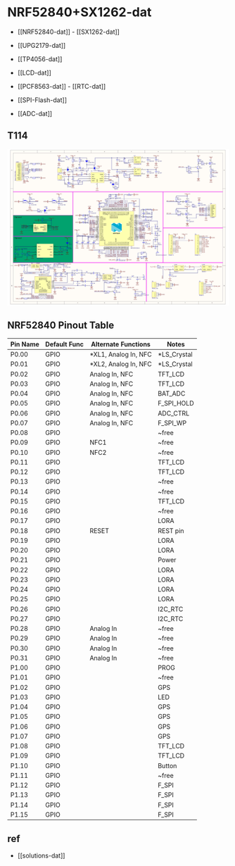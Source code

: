 
# NRF52840+SX1262-dat

- [[NRF52840-dat]] - [[SX1262-dat]]

- [[UPG2179-dat]]

- [[TP4056-dat]]

- [[LCD-dat]]

- [[PCF8563-dat]] - [[RTC-dat]]

- [[SPI-Flash-dat]]

- [[ADC-dat]]

## T114 

![](MeshNode-T114_V2.0_SCH(2)107-09-2025.jpg)


## NRF52840 Pinout Table

| Pin Name | Default Func | Alternate Functions  | Notes       |
| -------- | ------------ | -------------------- | ----------- |
| P0.00    | GPIO         | *XL1, Analog In, NFC | *LS_Crystal |
| P0.01    | GPIO         | *XL2, Analog In, NFC | *LS_Crystal |
| P0.02    | GPIO         | Analog In, NFC       | TFT_LCD     |
| P0.03    | GPIO         | Analog In, NFC       | TFT_LCD     |
| P0.04    | GPIO         | Analog In, NFC       | BAT_ADC     |
| P0.05    | GPIO         | Analog In, NFC       | F_SPI_HOLD  |
| P0.06    | GPIO         | Analog In, NFC       | ADC_CTRL    |
| P0.07    | GPIO         | Analog In, NFC       | F_SPI_WP    |
| P0.08    | GPIO         |                      | ~free       |
| P0.09    | GPIO         | NFC1                 | ~free       |
| P0.10    | GPIO         | NFC2                 | ~free       |
| P0.11    | GPIO         |                      | TFT_LCD     |
| P0.12    | GPIO         |                      | TFT_LCD     |
| P0.13    | GPIO         |                      | ~free       |
| P0.14    | GPIO         |                      | ~free       |
| P0.15    | GPIO         |                      | TFT_LCD     |
| P0.16    | GPIO         |                      | ~free       |
| P0.17    | GPIO         |                      | LORA        |
| P0.18    | GPIO         | RESET                | REST pin    |
| P0.19    | GPIO         |                      | LORA        |
| P0.20    | GPIO         |                      | LORA        |
| P0.21    | GPIO         |                      | Power       |
| P0.22    | GPIO         |                      | LORA        |
| P0.23    | GPIO         |                      | LORA        |
| P0.24    | GPIO         |                      | LORA        |
| P0.25    | GPIO         |                      | LORA        |
| P0.26    | GPIO         |                      | I2C_RTC     |
| P0.27    | GPIO         |                      | I2C_RTC     |
| P0.28    | GPIO         | Analog In            | ~free       |
| P0.29    | GPIO         | Analog In            | ~free       |
| P0.30    | GPIO         | Analog In            | ~free       |
| P0.31    | GPIO         | Analog In            | ~free       |
| P1.00    | GPIO         |                      | PROG        |
| P1.01    | GPIO         |                      | ~free       |
| P1.02    | GPIO         |                      | GPS         |
| P1.03    | GPIO         |                      | LED         |
| P1.04    | GPIO         |                      | GPS         |
| P1.05    | GPIO         |                      | GPS         |
| P1.06    | GPIO         |                      | GPS         |
| P1.07    | GPIO         |                      | GPS         |
| P1.08    | GPIO         |                      | TFT_LCD     |
| P1.09    | GPIO         |                      | TFT_LCD     |
| P1.10    | GPIO         |                      | Button      |
| P1.11    | GPIO         |                      | ~free       |
| P1.12    | GPIO         |                      | F_SPI       |
| P1.13    | GPIO         |                      | F_SPI       |
| P1.14    | GPIO         |                      | F_SPI       |
| P1.15    | GPIO         |                      | F_SPI       |




## ref 

- [[solutions-dat]]